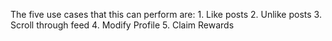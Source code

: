 


The five use cases that this can perform are:
	1. Like posts
	2. Unlike posts
	3. Scroll through feed
	4. Modify Profile
	5. Claim Rewards
